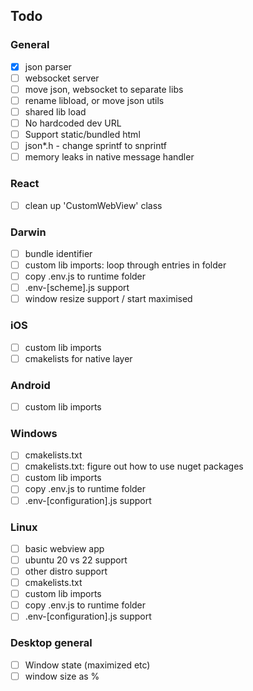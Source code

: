## Todo

### General
 - [x] json parser
 - [ ] websocket server
 - [ ] move json, websocket to separate libs
 - [ ] rename libload, or move json utils
 - [ ] shared lib load
 - [ ] No hardcoded dev URL
 - [ ] Support static/bundled html
 - [ ] json*.h - change sprintf to snprintf
 - [ ] memory leaks in native message handler

### React
 - [ ] clean up 'CustomWebView' class

### Darwin
 - [ ] bundle identifier
 - [ ] custom lib imports: loop through entries in folder
 - [ ] copy .env.js to runtime folder
 - [ ] .env-[scheme].js support
 - [ ] window resize support / start maximised

### iOS
 - [ ] custom lib imports
 - [ ] cmakelists for native layer

### Android
 - [ ] custom lib imports

### Windows
 - [ ] cmakelists.txt
 - [ ] cmakelists.txt: figure out how to use nuget packages
 - [ ] custom lib imports
 - [ ] copy .env.js to runtime folder
 - [ ] .env-[configuration].js support

### Linux
 - [ ] basic webview app
 - [ ] ubuntu 20 vs 22 support
 - [ ] other distro support
 - [ ] cmakelists.txt
 - [ ] custom lib imports
 - [ ] copy .env.js to runtime folder
 - [ ] .env-[configuration].js support

### Desktop general
- [ ] Window state (maximized etc)
- [ ] window size as %
